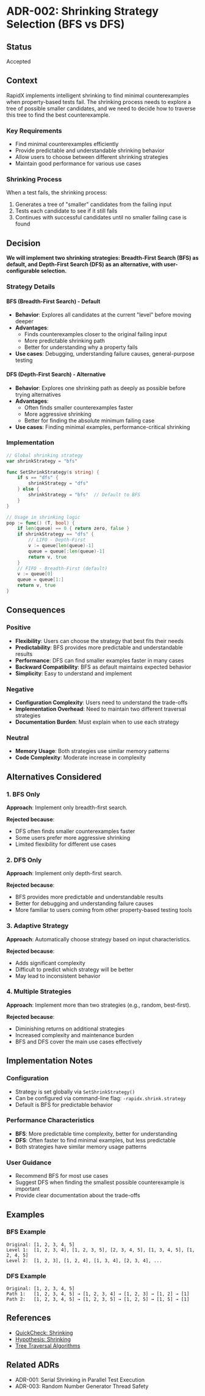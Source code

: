 # ADR-002: Shrinking Strategy Selection (BFS vs DFS)

## Status
Accepted

## Context

RapidX implements intelligent shrinking to find minimal counterexamples when property-based tests fail. The shrinking process needs to explore a tree of possible smaller candidates, and we need to decide how to traverse this tree to find the best counterexample.

### Key Requirements
- Find minimal counterexamples efficiently
- Provide predictable and understandable shrinking behavior
- Allow users to choose between different shrinking strategies
- Maintain good performance for various use cases

### Shrinking Process
When a test fails, the shrinking process:
1. Generates a tree of "smaller" candidates from the failing input
2. Tests each candidate to see if it still fails
3. Continues with successful candidates until no smaller failing case is found

## Decision

**We will implement two shrinking strategies: Breadth-First Search (BFS) as default, and Depth-First Search (DFS) as an alternative, with user-configurable selection.**

### Strategy Details

#### BFS (Breadth-First Search) - Default
- **Behavior**: Explores all candidates at the current "level" before moving deeper
- **Advantages**: 
  - Finds counterexamples closer to the original failing input
  - More predictable shrinking path
  - Better for understanding why a property fails
- **Use cases**: Debugging, understanding failure causes, general-purpose testing

#### DFS (Depth-First Search) - Alternative
- **Behavior**: Explores one shrinking path as deeply as possible before trying alternatives
- **Advantages**:
  - Often finds smaller counterexamples faster
  - More aggressive shrinking
  - Better for finding the absolute minimum failing case
- **Use cases**: Finding minimal examples, performance-critical shrinking

### Implementation

```go
// Global shrinking strategy
var shrinkStrategy = "bfs"

func SetShrinkStrategy(s string) {
    if s == "dfs" {
        shrinkStrategy = "dfs"
    } else {
        shrinkStrategy = "bfs"  // Default to BFS
    }
}

// Usage in shrinking logic
pop := func() (T, bool) {
    if len(queue) == 0 { return zero, false }
    if shrinkStrategy == "dfs" {
        // LIFO - Depth-First
        v := queue[len(queue)-1]
        queue = queue[:len(queue)-1]
        return v, true
    }
    // FIFO - Breadth-First (default)
    v := queue[0]
    queue = queue[1:]
    return v, true
}
```

## Consequences

### Positive
- **Flexibility**: Users can choose the strategy that best fits their needs
- **Predictability**: BFS provides more predictable and understandable results
- **Performance**: DFS can find smaller examples faster in many cases
- **Backward Compatibility**: BFS as default maintains expected behavior
- **Simplicity**: Easy to understand and implement

### Negative
- **Configuration Complexity**: Users need to understand the trade-offs
- **Implementation Overhead**: Need to maintain two different traversal strategies
- **Documentation Burden**: Must explain when to use each strategy

### Neutral
- **Memory Usage**: Both strategies use similar memory patterns
- **Code Complexity**: Moderate increase in complexity

## Alternatives Considered

### 1. BFS Only
**Approach**: Implement only breadth-first search.

**Rejected because**:
- DFS often finds smaller counterexamples faster
- Some users prefer more aggressive shrinking
- Limited flexibility for different use cases

### 2. DFS Only
**Approach**: Implement only depth-first search.

**Rejected because**:
- BFS provides more predictable and understandable results
- Better for debugging and understanding failure causes
- More familiar to users coming from other property-based testing tools

### 3. Adaptive Strategy
**Approach**: Automatically choose strategy based on input characteristics.

**Rejected because**:
- Adds significant complexity
- Difficult to predict which strategy will be better
- May lead to inconsistent behavior

### 4. Multiple Strategies
**Approach**: Implement more than two strategies (e.g., random, best-first).

**Rejected because**:
- Diminishing returns on additional strategies
- Increased complexity and maintenance burden
- BFS and DFS cover the main use cases effectively

## Implementation Notes

### Configuration
- Strategy is set globally via `SetShrinkStrategy()`
- Can be configured via command-line flag: `-rapidx.shrink.strategy`
- Default is BFS for predictable behavior

### Performance Characteristics
- **BFS**: More predictable time complexity, better for understanding
- **DFS**: Often faster to find minimal examples, but less predictable
- Both strategies have similar memory usage patterns

### User Guidance
- Recommend BFS for most use cases
- Suggest DFS when finding the smallest possible counterexample is important
- Provide clear documentation about the trade-offs

## Examples

### BFS Example
```
Original: [1, 2, 3, 4, 5]
Level 1:  [1, 2, 3, 4], [1, 2, 3, 5], [2, 3, 4, 5], [1, 3, 4, 5], [1, 2, 4, 5]
Level 2:  [1, 2, 3], [1, 2, 4], [1, 3, 4], [2, 3, 4], ...
```

### DFS Example
```
Original: [1, 2, 3, 4, 5]
Path 1:   [1, 2, 3, 4, 5] → [1, 2, 3, 4] → [1, 2, 3] → [1, 2] → [1]
Path 2:   [1, 2, 3, 4, 5] → [1, 2, 3, 5] → [1, 2, 5] → [1, 5] → [1]
```

## References

- [QuickCheck: Shrinking](https://www.cse.chalmers.se/~rjmh/QuickCheck/manual.html#shrinking)
- [Hypothesis: Shrinking](https://hypothesis.readthedocs.io/en/latest/shrinking.html)
- [Tree Traversal Algorithms](https://en.wikipedia.org/wiki/Tree_traversal)

## Related ADRs

- ADR-001: Serial Shrinking in Parallel Test Execution
- ADR-003: Random Number Generator Thread Safety